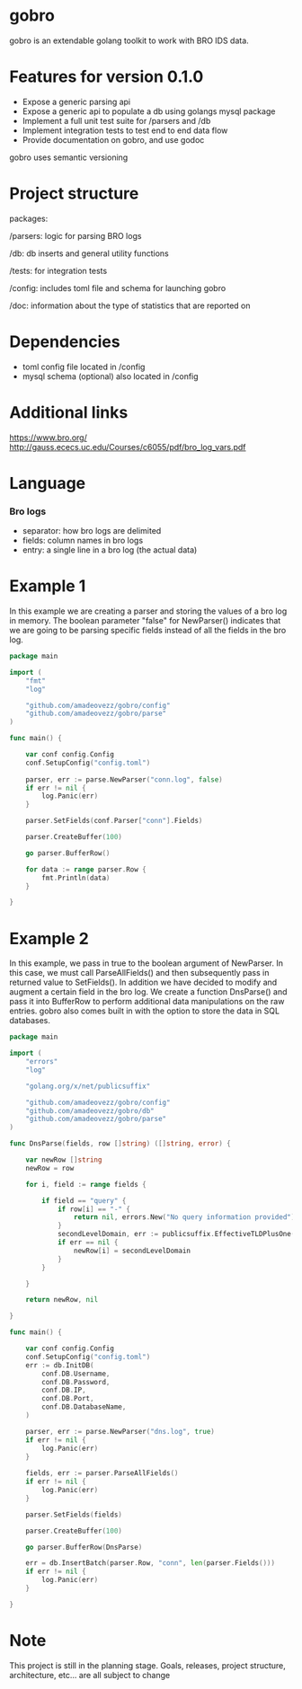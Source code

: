 # gobro

gobro is an extendable golang toolkit to work with BRO IDS data.

# Features for version 0.1.0

* Expose a generic parsing api 
* Expose a generic api to populate a db using golangs mysql package
* Implement a full unit test suite for /parsers and /db 
* Implement integration tests to test end to end data flow
* Provide documentation on gobro, and use godoc

gobro uses semantic versioning 

# Project structure 

packages:

/parsers: logic for parsing BRO logs 

/db: db inserts and general utility functions 

/tests: for integration tests 

/config: includes toml file and schema for launching gobro

/doc: information about the type of statistics that are reported on

# Dependencies

* toml config file located in /config
* mysql schema (optional) also located in /config

# Additional links

https://www.bro.org/
http://gauss.ececs.uc.edu/Courses/c6055/pdf/bro_log_vars.pdf

# Language

### Bro logs

* separator: how bro logs are delimited
* fields: column names in bro logs
* entry: a single line in a bro log (the actual data)

# Example 1  
In this example we are creating a parser and storing the values of a 
bro log in memory. The boolean parameter "false" for NewParser() indicates 
that we are going to be parsing specific fields instead of all the fields
in the bro log. 

```go
package main

import (
	"fmt"
	"log"

	"github.com/amadeovezz/gobro/config"
	"github.com/amadeovezz/gobro/parse"
)

func main() {

	var conf config.Config
	conf.SetupConfig("config.toml")
	
	parser, err := parse.NewParser("conn.log", false)
	if err != nil {
		log.Panic(err)
	}

	parser.SetFields(conf.Parser["conn"].Fields)

	parser.CreateBuffer(100)

	go parser.BufferRow()

	for data := range parser.Row {
		fmt.Println(data)
	}

}
```

# Example 2 
In this example, we pass in true to the boolean argument of
NewParser. In this case, we must call ParseAllFields() and then
subsequently pass in returned value to SetFields(). In addition we have 
decided to modify and augment a certain field in the bro log. 
We create a function DnsParse() and pass it into BufferRow to 
perform additional data manipulations on the raw entries. gobro 
also comes built in with the option to store the data in SQL databases. 

```go
package main

import (
	"errors"
	"log"

	"golang.org/x/net/publicsuffix"

	"github.com/amadeovezz/gobro/config"
	"github.com/amadeovezz/gobro/db"
	"github.com/amadeovezz/gobro/parse"
)

func DnsParse(fields, row []string) ([]string, error) {

	var newRow []string
	newRow = row

	for i, field := range fields {

		if field == "query" {
			if row[i] == "-" {
				return nil, errors.New("No query information provided")
			}
			secondLevelDomain, err := publicsuffix.EffectiveTLDPlusOne(newRow[i])
			if err == nil {
				newRow[i] = secondLevelDomain
			}
		}

	}

	return newRow, nil

}

func main() {

	var conf config.Config
	conf.SetupConfig("config.toml")
	err := db.InitDB(
		conf.DB.Username,
		conf.DB.Password,
		conf.DB.IP,
		conf.DB.Port,
		conf.DB.DatabaseName,
	)

	parser, err := parse.NewParser("dns.log", true)
	if err != nil {
		log.Panic(err)
	}
	
	fields, err := parser.ParseAllFields()
	if err != nil {
		log.Panic(err)
	}

	parser.SetFields(fields)

	parser.CreateBuffer(100)

	go parser.BufferRow(DnsParse)

	err = db.InsertBatch(parser.Row, "conn", len(parser.Fields()))
	if err != nil {
		log.Panic(err)
	}

}
```

# Note

This project is still in the planning stage. Goals, releases, project structure, architecture, etc... are all subject to change


